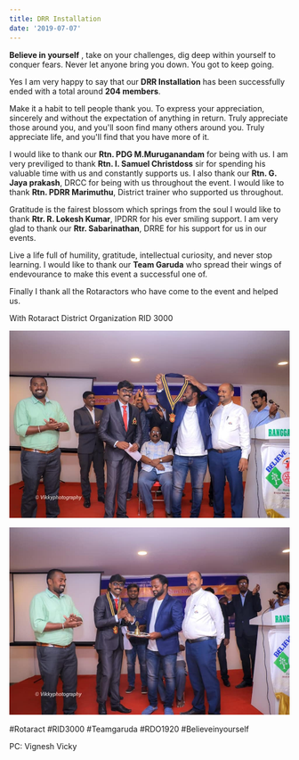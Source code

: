```yaml
---
title: DRR Installation
date: '2019-07-07'
---
```

**Believe in yourself** , take on your challenges, dig deep within yourself to conquer fears. Never let anyone bring you down. You got to keep going.

Yes I am very happy to say that our **DRR Installation** has been successfully ended with a total around **204 members**.

Make it a habit to tell people thank you. To express your appreciation, sincerely and without the expectation of anything in return. Truly appreciate those around you, and you'll soon find many others around you. Truly appreciate life, and you'll find that you have more of it. 

I would like to thank our **Rtn. PDG M.Muruganandam** for being with us. I am very previliged to thank **Rtn. I. Samuel Christdoss** sir for spending his valuable time with us and constantly supports us. I also thank our **Rtn. G. Jaya prakash**, DRCC for being with us throughout the event. I would like to thank **Rtn. PDRR Marimuthu**, District trainer who supported us throughout.

Gratitude is the fairest blossom which springs from the soul I would like to thank **Rtr. R. Lokesh Kumar**, IPDRR for his ever smiling support. I am very glad to thank our **Rtr. Sabarinathan**, DRRE for his support for us in our events.

Live a life full of humility, gratitude, intellectual curiosity, and never stop learning. I would like to thank our **Team Garuda** who spread their wings of endevourance to make this event a successful one of.

Finally I thank all the Rotaractors who have come to the event and helped us.

With Rotaract District Organization RID 3000

![](/assets/images/announcement_posts/drrinst2.jpeg)

![](/assets/images/announcement_posts/drrinst.jpeg)

\#Rotaract 
\#RID3000
\#Teamgaruda 
\#RDO1920
\#Believeinyourself

PC: Vignesh Vicky
